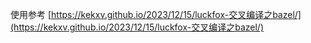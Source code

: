 使用参考 [https://kekxv.github.io/2023/12/15/luckfox-交叉编译之bazel/](https://kekxv.github.io/2023/12/15/luckfox-交叉编译之bazel/)